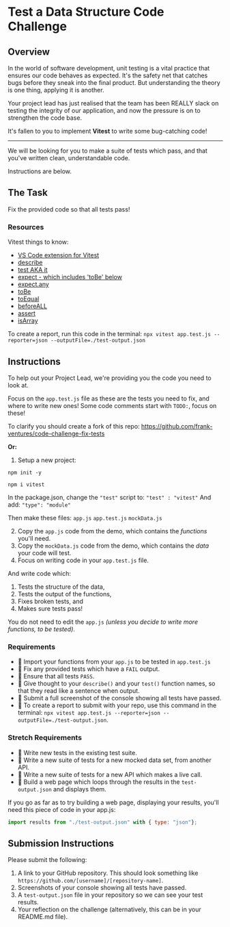 # Test a Data Structure Code Challenge

## Overview

In the world of software development, unit testing is a vital practice that ensures our code behaves as expected. It's the safety net that catches bugs before they sneak into the final product. But understanding the theory is one thing, applying it is another.

Your project lead has just realised that the team has been REALLY slack on testing the integrity of our application, and now the pressure is on to strengthen the code base.

It's fallen to you to implement **Vitest** to write some bug-catching code!

---

We will be looking for you to make a suite of tests which pass, and that you've written clean, understandable code.

Instructions are below.

## The Task

Fix the provided code so that all tests pass!

### Resources

Vitest things to know:

- [VS Code extension for Vitest](https://marketplace.visualstudio.com/items?itemName=vitest.explorer)
- [describe](https://vitest.dev/api/#describe)
- [test AKA it](https://vitest.dev/api/#test)
- [expect - which includes 'toBe' below](https://vitest.dev/api/expect.html#expect)
- [expect.any](https://vitest.dev/api/expect.html#expect-any)
- [toBe](https://vitest.dev/api/expect.html#tobe)
- [toEqual](https://vitest.dev/api/expect.html#toequal)
- [beforeALL](https://vitest.dev/api/#beforeall)
- [assert](https://vitest.dev/api/assert.html#assert-1)
- [isArray](https://vitest.dev/api/assert.html#isarray)

To create a report, run this code in the terminal: `npx vitest app.test.js --reporter=json --outputFile=./test-output.json`

## Instructions

To help out your Project Lead, we're providing you the code you need to look at.

Focus on the `app.test.js` file as these are the tests you need to fix, and where to write new ones! Some code comments start with `TODO:`, focus on these!

To clarify you should create a fork of this repo: https://github.com/frank-ventures/code-challenge-fix-tests

**Or:**

1. Setup a new project:

`npm init -y`

`npm i vitest`

In the package.json, change the `"test"` script to: `"test" : "vitest"`
And add: `"type": "module"`

Then make these files:
`app.js`
`app.test.js`
`mockData.js`

2. Copy the `app.js` code from the demo, which contains the _functions_ you'll need.
3. Copy the `mockData.js` code from the demo, which contains the _data_ your code will test.
4. Focus on writing code in your `app.test.js` file.

And write code which:

1. Tests the structure of the data,
2. Tests the output of the functions,
3. Fixes broken tests, and
4. Makes sure tests pass!

You do not need to edit the `app.js` _(unless you decide to write more functions, to be tested)_.

### Requirements

- 🎯 Import your functions from your `app.js` to be tested in `app.test.js`
- 🎯 Fix any provided tests which have a `FAIL` output.
- 🎯 Ensure that all tests `PASS`.
- 🎯 Give thought to your `describe()` and your `test()` function names, so that they read like a sentence when output.
- 🎯 Submit a full screenshot of the console showing all tests have passed.
- 🎯 To create a report to submit with your repo, use this command in the terminal: `npx vitest app.test.js --reporter=json --outputFile=./test-output.json`.

### Stretch Requirements

- 🏹 Write new tests in the existing test suite.
- 🏹 Write a new suite of tests for a new mocked data set, from another API.
- 🏹 Write a new suite of tests for a new API which makes a live call.
- 🏹 Build a web page which loops through the results in the `test-output.json` and displays them.

If you go as far as to try building a web page, displaying your results, you'll need this piece of code in your app.js:

```js
import results from "./test-output.json" with { type: "json"};
```

## Submission Instructions

Please submit the following:

1. A link to your GitHub repository. This should look something like `https://github.com/[username]/[repository-name]`.
2. Screenshots of your console showing all tests have passed.
3. A `test-output.json` file in your repository so we can see your test results.
4. Your reflection on the challenge (alternatively, this can be in your README.md file).
